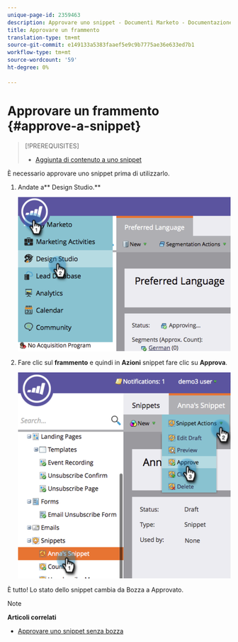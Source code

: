 ```yaml
---
unique-page-id: 2359463
description: Approvare uno snippet - Documenti Marketo - Documentazione del prodotto
title: Approvare un frammento
translation-type: tm+mt
source-git-commit: e149133a5383faaef5e9c9b7775ae36e633ed7b1
workflow-type: tm+mt
source-wordcount: '59'
ht-degree: 0%

---
```



# Approvare un frammento {#approve-a-snippet}

>[!PREREQUISITES]
>
>* [Aggiunta di contenuto a uno snippet](add-content-to-a-snippet.md)

>



È necessario approvare uno snippet prima di utilizzarlo.

1. Andate a** Design Studio.**

   ![](assets/image2014-9-16-8-3a55-3a15.png)

1. Fare clic sul **frammento** e quindi in **Azioni** snippet fare clic su **Approva**.

   ![](assets/image2014-9-16-8-3a55-3a24.png)

È tutto! Lo stato dello snippet cambia da Bozza a Approvato.

>[!NOTE]
>
>**Articoli correlati**
>
>* [Approvare uno snippet senza bozza](approve-a-snippet-with-no-draft.md)

>




